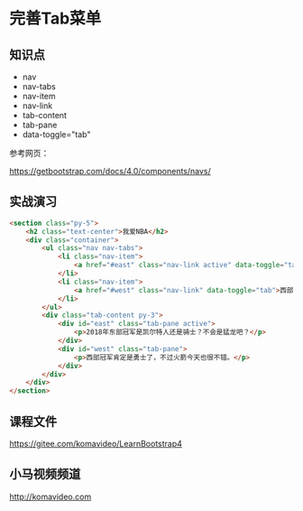 完善Tab菜单
==========

## 知识点

* nav
* nav-tabs
* nav-item
* nav-link
* tab-content
* tab-pane
* data-toggle="tab"

参考网页：

https://getbootstrap.com/docs/4.0/components/navs/

## 实战演习

~~~html
<section class="py-5">
    <h2 class="text-center">我爱NBA</h2>
    <div class="container">
        <ul class="nav nav-tabs">
            <li class="nav-item">
                <a href="#east" class="nav-link active" data-toggle="tab">东部(East)</a>
            </li>
            <li class="nav-item">
                <a href="#west" class="nav-link" data-toggle="tab">西部(West)</a>
            </li>
        </ul>
        <div class="tab-content py-3">
            <div id="east" class="tab-pane active">
                <p>2018年东部冠军是凯尔特人还是骑士？不会是猛龙吧？</p>
            </div>
            <div id="west" class="tab-pane">
                <p>西部冠军肯定是勇士了，不过火箭今天也很不错。</p>
            </div>
        </div>
    </div>
</section>
~~~

## 课程文件

https://gitee.com/komavideo/LearnBootstrap4

## 小马视频频道

http://komavideo.com
